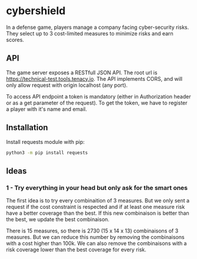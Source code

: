 # cybershield
In a defense game, players manage a company facing cyber-security risks. They select up to 3 cost-limited measures to minimize risks and earn scores.

## API

The game server exposes a RESTfull JSON API. The root url is https://technical-test.tools.tenacy.io. The API implements CORS, and will only allow request with origin localhost (any port).

To access API endpoint a token is mandatory (either in Authorization header or as a get parameter of the request). To get the token, we have to register a player with it's name and email.

## Installation

Install requests module with pip:
```bash
python3 -m pip install requests
```

## Ideas

### 1 - Try everything in your head but only ask for the smart ones

The first idea is to try every combinaition of 3 measures. But we only sent a request if the cost constraint is respected and if at least one measure risk have a better coverage than the best. If this new combinaison is better than the best, we update the best combinaison.

There is 15 measures, so there is 2730 (15 x 14 x 13) combinaisons of 3 measures. But we can reduce this number by removing the combinaisons with a cost higher than 100k. We can also remove the combinaisons with a risk coverage lower than the best coverage for every risk.
